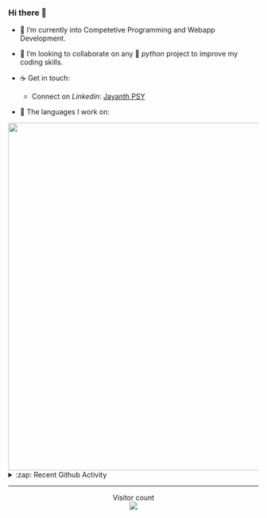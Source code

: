 ### Hi there 👋

- 🌱 I’m currently into Competetive Programming and Webapp Development.

- 👯 I’m looking to collaborate on any :snake: *python* project to improve my coding skills.

- ☕ Get in touch:
  +  Connect on *Linkedin*: [Jayanth PSY](https://www.linkedin.com/in/jayanth-p-b3924812a/)

<!--- ⚡ Fun fact: *Python* is older than *C++* and *Java*. -->

- :memo: The languages I work on: 

<img src="https://wakatime.com/share/@j_tesla/bdf4246a-6e44-4441-87e6-ea13fc96a824.png" width="700"/>

<details>
  <summary>:zap: Recent Github Activity</summary>
  
<!--START_SECTION:activity-->
1. 🎉 Merged PR [#14](https://github.com/j-tesla/blog-list/pull/14) in [j-tesla/blog-list](https://github.com/j-tesla/blog-list)
2. 🎉 Merged PR [#21](https://github.com/j-tesla/blog-list-frontend/pull/21) in [j-tesla/blog-list-frontend](https://github.com/j-tesla/blog-list-frontend)
3. ❗️ Opened issue [#64](https://github.com/j-tesla/space-shooter/issues/64) in [j-tesla/space-shooter](https://github.com/j-tesla/space-shooter)
4. 🗣 Commented on [#24](https://github.com/j-tesla/tic-tac-toe/issues/24) in [j-tesla/tic-tac-toe](https://github.com/j-tesla/tic-tac-toe)
5. 🎉 Merged PR [#20](https://github.com/j-tesla/blog-list-frontend/pull/20) in [j-tesla/blog-list-frontend](https://github.com/j-tesla/blog-list-frontend)
<!--END_SECTION:activity-->

</details>

-----

<p align="center"> 
  Visitor count<br>
  <img src="https://profile-counter.glitch.me/j-tesla/count.svg" />
</p>












<!--
**j-tesla/j-tesla** is a ✨ _special_ ✨ repository because its `README.md` (this file) appears on your GitHub profile.

Here are some ideas to get you started:

- 🔭 I’m currently working on ...
- 🌱 I’m currently learning ...
- 👯 I’m looking to collaborate on ...
- 🤔 I’m looking for help with ...
- 💬 Ask me about ...
- 📫 How to reach me: ...
- 😄 Pronouns: ...
- ⚡ Fun fact: ...
-->

